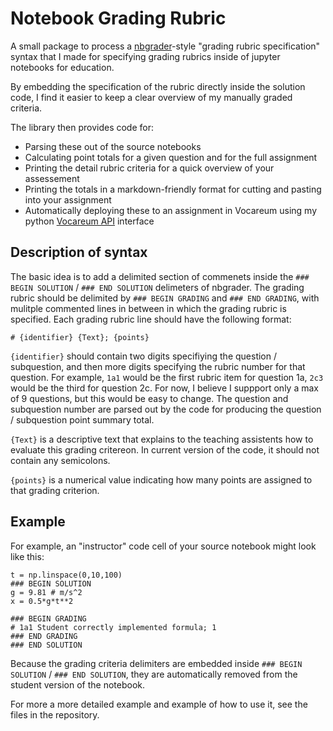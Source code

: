 # Notebook Grading Rubric

A small package to process a [nbgrader](https://nbgrader.readthedocs.io/en/stable/)-style "grading rubric specification" syntax that I made for specifying grading rubrics inside of jupyter notebooks for education.

By embedding the specification of the rubric directly inside the solution code, I find it easier to keep a clear overview of my manually graded criteria. 

The library then provides code for:

* Parsing these out of the source notebooks
* Calculating point totals for a given question and for the full assignment
* Printing the detail rubric criteria for a quick overview of your assessement
* Printing the totals in a markdown-friendly format for cutting and pasting into your assignment
* Automatically deploying these to an assignment in Vocareum using my python [Vocareum API](https://github.com/gsteele13/vocareum-api) interface

## Description of syntax

The basic idea is to add a delimited section of commenets inside the `### BEGIN SOLUTION` / `### END SOLUTION` delimeters of nbgrader. The grading rubric should be delimited by `### BEGIN GRADING` and `### END GRADING`, with mulitple commented lines in between in which the grading rubric is specified. Each grading rubric line should have the following format:

```
# {identifier} {Text}; {points}
```

`{identifier}` should contain two digits specifiying the question / subquestion, and then more digits specifying the rubric number for that question. For example, `1a1` would be the first rubric item for question 1a, `2c3` would be the third for question 2c. For now, I believe I suppport only a max of 9 questions, but this would be easy to change. The question and subquestion number are parsed out by the code for producing the question / subquestion point summary total. 

`{Text}` is a descriptive text that explains to the teaching assistents how to evaluate this grading critereon. In current version of the code, it should not contain any semicolons.

`{points}` is a numerical value indicating how many points are assigned to that grading criterion.

## Example

For example, an "instructor" code cell of your source notebook might look like this:

```
t = np.linspace(0,10,100)
### BEGIN SOLUTION
g = 9.81 # m/s^2
x = 0.5*g*t**2

### BEGIN GRADING
# 1a1 Student correctly implemented formula; 1
### END GRADING
### END SOLUTION
```

Because the grading criteria delimiters are embedded inside `### BEGIN SOLUTION` / `### END SOLUTION`, they are automatically removed from the student version of the notebook. 

For more a more detailed example and example of how to use it, see the files in the repository.
